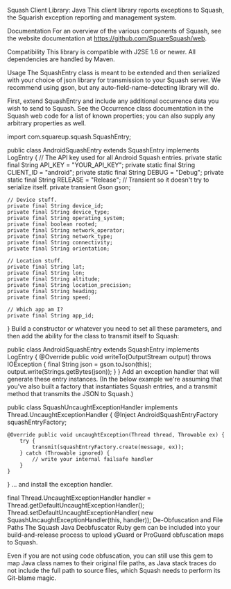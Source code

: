 
Squash Client Library: Java
This client library reports exceptions to Squash, the Squarish exception reporting and management system.

Documentation
For an overview of the various components of Squash, see the website documentation at https://github.com/SquareSquash/web.

Compatibility
This library is compatible with J2SE 1.6 or newer. All dependencies are handled by Maven.

Usage
The SquashEntry class is meant to be extended and then serialized with your choice of json library for transmission to your Squash server. We recommend using gson, but any auto-field-name-detecting library will do.

First, extend SquashEntry and include any additional occurrence data you wish to send to Squash. See the Occurrence class documentation in the Squash web code for a list of known properties; you can also supply any arbitrary properties as well.

import com.squareup.squash.SquashEntry;

public class AndroidSquashEntry extends SquashEntry implements LogEntry {
    // The API key used for all Android Squash entries.
    private static final String API_KEY = "YOUR_API_KEY";
    private static final String CLIENT_ID = "android";
    private static final String DEBUG = "Debug";
    private static final String RELEASE = "Release";
    // Transient so it doesn't try to serialize itself.
    private transient Gson gson;

    // Device stuff.
    private final String device_id;
    private final String device_type;
    private final String operating_system;
    private final boolean rooted;
    private final String network_operator;
    private final String network_type;
    private final String connectivity;
    private final String orientation;

    // Location stuff.
    private final String lat;
    private final String lon;
    private final String altitude;
    private final String location_precision;
    private final String heading;
    private final String speed;

    // Which app am I?
    private final String app_id;
}
Build a constructor or whatever you need to set all these parameters, and then add the ability for the class to transmit itself to Squash:

public class AndroidSquashEntry extends SquashEntry implements LogEntry {
    @Override public void writeTo(OutputStream output) throws IOException {
      final String json = gson.toJson(this);
      output.write(Strings.getBytes(json));
    }
}
Add an exception handler that will generate these entry instances. (In the below example we're assuming that you've also built a factory that instantiates Squash entries, and a transmit method that transmits the JSON to Squash.)

public class SquashUncaughtExceptionHandler implements Thread.UncaughtExceptionHandler {
	@Inject AndroidSquashEntryFactory squashEntryFactory;
	
	@Override public void uncaughtException(Thread thread, Throwable ex) {
		try {
			transmit(squashEntryFactory.create(message, ex));
	    } catch (Throwable ignored) {
			// write your internal failsafe handler
	    }
	}
}
... and install the exception handler.

final Thread.UncaughtExceptionHandler handler =
	Thread.getDefaultUncaughtExceptionHandler();
Thread.setDefaultUncaughtExceptionHandler(
	new SquashUncaughtExceptionHandler(this, handler));
De-Obfuscation and File Paths
The Squash Java Deobfuscator Ruby gem can be included into your build-and-release process to upload yGuard or ProGuard obfuscation maps to Squash.

Even if you are not using code obfuscation, you can still use this gem to map Java class names to their original file paths, as Java stack traces do not include the full path to source files, which Squash needs to perform its Git-blame magic.
